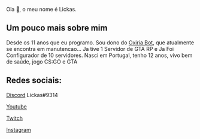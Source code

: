 Ola 👋, o meu nome é Lickas.

## Um pouco mais sobre mim

Desde os 11 anos que eu programo.
Sou dono do [Oxiria Bot](), que atualmente se encontra em manutencao...
Ja tive 1 Servidor de GTA RP e Ja Foi Configurador de 10 servidores.
Nasci em Portugal, tenho 12 anos, vivo bem de saúde, jogo CS:GO e GTA

## Redes sociais:
[Discord]() Lickas#9314

[Youtube](https://youtube.com/c/Lickasツ)

[Twitch](https://twitch.tv/lickasss)

[Instagram](https://www.instagram.com/lickas_/)

